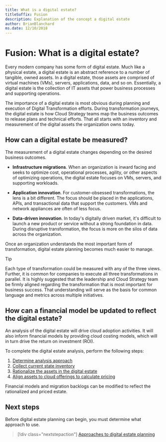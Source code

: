 ```yaml
---
title: What is a digital estate?
titleSuffix: Fusion
description: Explanation of the concept a digital estate
author: BrianBlanchard
ms.date: 12/10/2018
---
```


# Fusion: What is a digital estate?

Every modern company has some form of digital estate. Much like a physical estate, a digital estate is an abstract reference to a number of tangible, owned assets. In a digital estate, those assets are comprised of virtual machines (VMs), servers, applications, data, and so on. Essentially, a digital estate is the collection of IT assets that power business processes and supporting operations.

The importance of a digital estate is most obvious during planning and execution of Digital Transformation efforts. During transformation journeys, the digital estate is how Cloud Strategy teams map the business outcomes to release plans and technical efforts. That all starts with an inventory and measurement of the digital assets the organization owns today.

## How can a digital estate be measured?

The measurement of a digital estate changes depending on the desired business outcomes.

- **Infrastructure migrations**. When an organization is inward facing and seeks to optimize cost, operational processes, agility, or other aspects of optimizing operations, the digital estate focuses on VMs, servers, and supporting workloads.

- **Application innovation**. For customer-obsessed transformations, the lens is a bit different. The focus should be placed in the applications, APIs, and transactional data that support the customers. VMs and network appliances are often of less focus.

- **Data-driven innovation**. In today's digitally driven market, it's difficult to launch a new product or service without a strong foundation in data. During disruptive transformation, the focus is more on the silos of data across the organization.

Once an organization understands the most important form of transformation, digital estate planning becomes much easier to manage.

> [!TIP]
> Each type of transformation could be measured with any of the three views. Further, it is common for companies to execute all three transformations in parallel. It is highly suggested that the leadership and Cloud Strategy team be firmly aligned regarding the transformation that is most important for business success. That understanding will serve as the basis for common language and metrics across multiple initiatives.

## How can a financial model be updated to reflect the digital estate?

An analysis of the digital estate will drive cloud adoption activities. It will also inform financial models by providing cloud costing models, which will in turn drive the return on investment (ROI).

To complete the digital estate analysis, perform the following steps:

1. [Determine analysis approach](approach.md)
1. [Collect current state inventory](inventory.md)
1. [Rationalize the assets in the digital estate](rationalize.md)
1. [Align assets to cloud offerings to calculate pricing](calculate.md)

Financial models and migration backlogs can be modified to reflect the rationalized and priced estate.

## Next steps

Before digital estate planning can begin, you must determine what approach to use.

> [!div class="nextstepaction"]
> [Approaches to digital estate planning](approach.md)